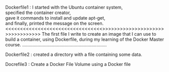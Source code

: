 Dockerfile1 : 
I started with the Ubuntu container system,  
specified the container creator,  
gave it commands to install and update apt-get,  
and finally, printed the message on the screen.
<<<<<<<<<<<<<<<<<<<<<<<<<<<<<<<<<>>>>>>>>>>>>>>>>>>>>>>>>>>>>>>>>>
The first file I write to create an image that I can use to build a container, using Dockerfile, during my learning of the Docker Master course.
..................................................................

Dockerfile2 :
created a directory with a file containing some data.

Docrefile3 :
Create a Docker File Volume using a Docker file
